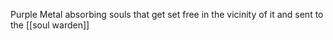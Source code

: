 Purple Metal absorbing souls that get set free in the vicinity of it and sent to the [[soul warden]]